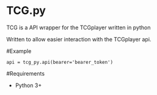 # TCG.py
TCG is a API wrapper for the TCGplayer written in python

Written to allow easier interaction with the TCGplayer api.

#Example

`api = tcg_py.api(bearer='bearer_token')`

#Requirements

- Python 3+